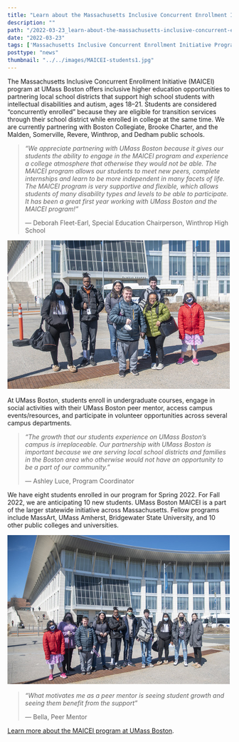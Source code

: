 ```yaml
---
title: "Learn about the Massachusetts Inclusive Concurrent Enrollment Initiative Program at UMass Boston!"
description: ""
path: "/2022-03-23_learn-about-the-massachusetts-inclusive-concurrent-enrollment-initiative-program-at-u-mass-boston.md"
date: "2022-03-23"
tags: ['Massachusetts Inclusive Concurrent Enrollment Initiative Program', 'UMass Boston', 'University of Massachusetts Boston', 'Institute for Community Inclusion', 'ICI']
posttype: "news"
thumbnail: "../../images/MAICEI-students1.jpg"
---
```



The Massachusetts Inclusive Concurrent Enrollment Initiative (MAICEI) program at UMass Boston offers inclusive higher education opportunities to partnering local school districts that support high school students with intellectual disabilities and autism, ages 18–21. Students are considered “concurrently enrolled” because they are eligible for transition services through their school district while enrolled in college at the same time. We are currently partnering with Boston Collegiate, Brooke Charter, and the Malden, Somerville, Revere, Winthrop, and Dedham public schools.

> *“We appreciate partnering with UMass Boston because it gives our students the ability to engage in the MAICEI program and experience a college atmosphere that otherwise they would not be able. The MAICEI program allows our students to meet new peers, complete internships and learn to be more independent in many facets of life. The MAICEI program is very supportive and flexible, which allows students of many disability types and levels to be able to participate. It has been a great first year working with UMass Boston and the MAICEI program!”*
> 
> — Deborah Fleet-Earl, Special Education Chairperson, Winthrop High School

![Group photo of MAICEI students and mentors in front of the UMass Boston campus center.](../../images/MAICEI-students1.jpg "Group photo of MAICEI students and mentors in front of the UMass Boston campus center.")

At UMass Boston, students enroll in undergraduate courses, engage in social activities with their UMass Boston peer mentor, access campus events/resources, and participate in volunteer opportunities across several campus departments.

> *“The growth that our students experience on UMass Boston’s campus is irreplaceable. Our partnership with UMass Boston is important because we are serving local school districts and families in the Boston area who otherwise would not have an opportunity to be a part of our community.”*
> 
> — Ashley Luce, Program Coordinator

We have eight students enrolled in our program for Spring 2022. For Fall 2022, we are anticipating 10 new students. UMass Boston MAICEI is a part of the larger statewide initiative across Massachusetts. Fellow programs include MassArt, UMass Amherst, Bridgewater State University, and 10 other public colleges and universities.

![Group photo of MAICEI students, mentors, and Ashley Luce, MAICEI program coordinator (far right).](../../images/MAICEI-students2.jpg "Group photo of MAICEI students, mentors, and Ashley Luce, MAICEI program coordinator (far right).")

> *“What motivates me as a peer mentor is seeing student growth and seeing them benefit from the support”*
> 
> — Bella, Peer Mentor

[Learn more about the MAICEI program at UMass Boston](https://www.communityinclusion.org/projects/maicei/).